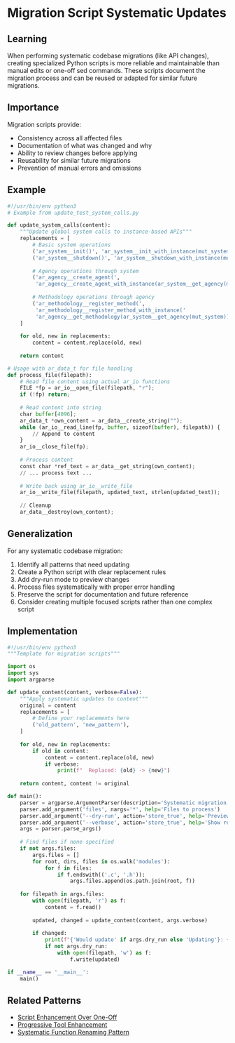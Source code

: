 # Migration Script Systematic Updates

## Learning

When performing systematic codebase migrations (like API changes), creating specialized Python scripts is more reliable and maintainable than manual edits or one-off sed commands. These scripts document the migration process and can be reused or adapted for similar future migrations.

## Importance

Migration scripts provide:
- Consistency across all affected files
- Documentation of what was changed and why
- Ability to review changes before applying
- Reusability for similar future migrations
- Prevention of manual errors and omissions

## Example

```python
#!/usr/bin/env python3
# Example from update_test_system_calls.py

def update_system_calls(content):
    """Update global system calls to instance-based APIs"""
    replacements = [
        # Basic system operations
        ('ar_system__init()', 'ar_system__init_with_instance(mut_system)'),  // EXAMPLE: Global API no longer exists
        ('ar_system__shutdown()', 'ar_system__shutdown_with_instance(mut_system)'),  // EXAMPLE: Global API no longer exists
        
        # Agency operations through system
        ('ar_agency__create_agent(', 
         'ar_agency__create_agent_with_instance(ar_system__get_agency(mut_system), '),
        
        # Methodology operations through agency
        ('ar_methodology__register_method(',
         'ar_methodology__register_method_with_instance('
         'ar_agency__get_methodology(ar_system__get_agency(mut_system)), ')
    ]
    
    for old, new in replacements:
        content = content.replace(old, new)
    
    return content

# Usage with ar_data_t for file handling
def process_file(filepath):
    # Read file content using actual ar_io functions
    FILE *fp = ar_io__open_file(filepath, "r");
    if (!fp) return;
    
    # Read content into string
    char buffer[4096];
    ar_data_t *own_content = ar_data__create_string("");
    while (ar_io__read_line(fp, buffer, sizeof(buffer), filepath)) {
        // Append to content
    }
    ar_io__close_file(fp);
    
    # Process content
    const char *ref_text = ar_data__get_string(own_content);
    // ... process text ...
    
    # Write back using ar_io__write_file
    ar_io__write_file(filepath, updated_text, strlen(updated_text));
    
    // Cleanup
    ar_data__destroy(own_content);
```

## Generalization

For any systematic codebase migration:
1. Identify all patterns that need updating
2. Create a Python script with clear replacement rules
3. Add dry-run mode to preview changes
4. Process files systematically with proper error handling
5. Preserve the script for documentation and future reference
6. Consider creating multiple focused scripts rather than one complex script

## Implementation

```python
#!/usr/bin/env python3
"""Template for migration scripts"""

import os
import sys
import argparse

def update_content(content, verbose=False):
    """Apply systematic updates to content"""
    original = content
    replacements = [
        # Define your replacements here
        ('old_pattern', 'new_pattern'),
    ]
    
    for old, new in replacements:
        if old in content:
            content = content.replace(old, new)
            if verbose:
                print(f"  Replaced: {old} -> {new}")
    
    return content, content != original

def main():
    parser = argparse.ArgumentParser(description='Systematic migration script')
    parser.add_argument('files', nargs='*', help='Files to process')
    parser.add_argument('--dry-run', action='store_true', help='Preview changes')
    parser.add_argument('--verbose', action='store_true', help='Show replacements')
    args = parser.parse_args()
    
    # Find files if none specified
    if not args.files:
        args.files = []
        for root, dirs, files in os.walk('modules'):
            for f in files:
                if f.endswith(('.c', '.h')):
                    args.files.append(os.path.join(root, f))
    
    for filepath in args.files:
        with open(filepath, 'r') as f:
            content = f.read()
        
        updated, changed = update_content(content, args.verbose)
        
        if changed:
            print(f"{'Would update' if args.dry_run else 'Updating'}: {filepath}")
            if not args.dry_run:
                with open(filepath, 'w') as f:
                    f.write(updated)

if __name__ == '__main__':
    main()
```

## Related Patterns
- [Script Enhancement Over One-Off](script-enhancement-over-one-off.md)
- [Progressive Tool Enhancement](progressive-tool-enhancement.md)
- [Systematic Function Renaming Pattern](systematic-function-renaming-pattern.md)
